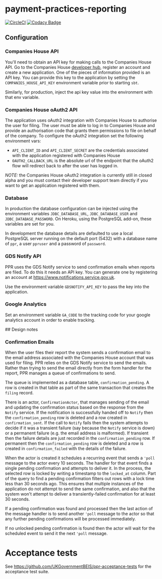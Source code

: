 # payment-practices-reporting
[![CircleCI](https://circleci.com/gh/UKGovernmentBEIS/payment-practices-reporting.svg?style=svg)](https://circleci.com/gh/UKGovernmentBEIS/payment-practices-reporting)
[![Codacy Badge](https://api.codacy.com/project/badge/Grade/6640412ef5a54d149d5a7ed87e583521)](https://www.codacy.com/app/UKGovernmentBEIS/payment-practices-reporting?utm_source=github.com&utm_medium=referral&utm_content=UKGovernmentBEIS/payment-practices-reporting&utm_campaign=badger)


## Configuration

### Companies House API
You'll need to obtain an API key for making calls to the Companies House API. Go to the 
Companies House [developer hub](https://developer.companieshouse.gov.uk/api/docs/),
register an account and create a new application. One of the pieces of information
provided is an API key. You can provide this key to the application by setting the
`COMPANIES_HOUSE_API_KEY` environment variable prior to starting `sbt`.

Similarly, for production, inject the api key value into the environment with that
env variable.

### Companies House oAuth2 API

The application uses oAuth2 integration with Companies House to authorise the user for filing. The user
must be able to log in to Companies House and provide an authorisation code that grants them permissions
to file on behalf of the company. To configure the oAuth2 integration set the following environment vars:

* `API_CLIENT_ID` and `API_CLIENT_SECRET` are the credentials associated with the application registered
with Companies House
* `OAUTH2_CALLBACK_URL` is the absolute url of the endpoint that the oAuth2 flow will redirect back to
after the user has logged in.

_NOTE:_ the Companies House oAuth2 integration is currently still in closed alpha and you must contact
their developer support team directly if you want to get an application registered with them.

### Database
In production the database configuration can be injected using the environment variables
`JDBC_DATABASE_URL`, `JDBC_DATABASE_USER` and `JDBC_DATABASE_PASSWORD`. On Heroku, using
the PostgreSQL add-on, these variables are set for you.
 
In development the database details are defaulted to use a local PostgreSQL server
running on the default port (5432) with a database name of `ppr`, a user `ppruser` and
a password of `password`.

### GDS Notify API
PPR uses the GDS Notify service to send confirmation emails when reports are filed. To
do this it needs an API key. You can generate one by registering an account at
https://www.notifications.service.gov.uk.

Use the environment variable `GDSNOTIFY_API_KEY` to pass the key into the application.

### Google Analytics

Set an environment variable `GA_CODE` to the tracking code for your google analytics
account in order to enable tracking.
 
## Design notes

### Confirmation Emails

When the user files their report the system sends a confirmation email to the email
address associated with the Companies House account that was used for filing. PPR
relies on the GDS Notify service to send the emails. Rather than trying to send the
email directly from the form handler for the report, PPR manages a queue of confirmations
to send.

The queue is implemented as a database table, `confirmation_pending`. A row is created
in that table as part of the same transaction that creates the `filing` record.

There is an actor, `ConfirmationActor`, that manages sending of the email and updating
 the confirmation status based on the response from the `Notify` service. If the notification
 is successfully handed off to `Notify` then the `confirmation_pending` row is deleted and
 a row created in `confirmation_sent`. If the call to `Notify` fails then the system attempts
 to decide if it was a transient failure (say because the `Notify` service is down) or a
 permanent failure (e.g. the email address is malformed). If transient then the failure 
 details are just recorded in the `confirmation_pending` row. If permanent then the 
 `confirmation_pending` row is deleted and a row is created in `confirmation_failed` with
 the details of the failure.
 
 When the actor is created it schedules a recurring event that sends a `'poll` message to
 the actor every 10 seconds. The handler for that event finds a single pending confirmation
 and attempts to deliver it. In the process, the selected row is locked by writing a timestamp
  to the `locked_at` column. Part of the query to find a pending confirmation filters out
  rows with a lock time less than 30 seconds ago. This ensures that multiple instances of the
  application do not attempt to send the same confirmation, and also that the system won't 
  attempt to deliver a transiently-failed confirmation for at least 30 seconds.
  
  If a pending confirmation was found and processed then the last action of the message handler
  is to send another `'poll` message to the actor so that any further pending confirmations will
  be processed immediately.
  
  If no unlocked pending confirmation is found then the actor will wait for the scheduled 
  event to send it the next `'poll` message.
  
# Acceptance tests

See https://github.com/UKGovernmentBEIS/ppr-acceptance-tests for the acceptance test suite.